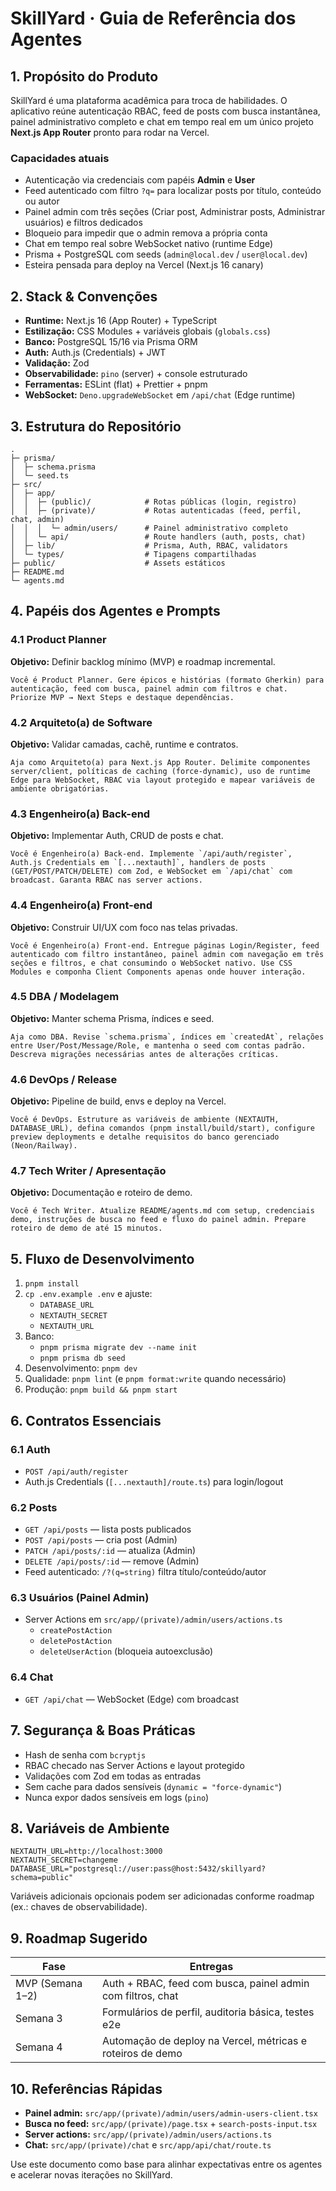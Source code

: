 # SkillYard · Guia de Referência dos Agentes

## 1. Propósito do Produto

SkillYard é uma plataforma acadêmica para troca de habilidades. O aplicativo reúne autenticação RBAC, feed de posts com busca instantânea, painel administrativo completo e chat em tempo real em um único projeto **Next.js App Router** pronto para rodar na Vercel.

### Capacidades atuais

- Autenticação via credenciais com papéis **Admin** e **User**
- Feed autenticado com filtro `?q=` para localizar posts por título, conteúdo ou autor
- Painel admin com três seções (Criar post, Administrar posts, Administrar usuários) e filtros dedicados
- Bloqueio para impedir que o admin remova a própria conta
- Chat em tempo real sobre WebSocket nativo (runtime Edge)
- Prisma + PostgreSQL com seeds (`admin@local.dev` / `user@local.dev`)
- Esteira pensada para deploy na Vercel (Next.js 16 canary)

## 2. Stack & Convenções

- **Runtime:** Next.js 16 (App Router) + TypeScript
- **Estilização:** CSS Modules + variáveis globais (`globals.css`)
- **Banco:** PostgreSQL 15/16 via Prisma ORM
- **Auth:** Auth.js (Credentials) + JWT
- **Validação:** Zod
- **Observabilidade:** `pino` (server) + console estruturado
- **Ferramentas:** ESLint (flat) + Prettier + pnpm
- **WebSocket:** `Deno.upgradeWebSocket` em `/api/chat` (Edge runtime)

## 3. Estrutura do Repositório

```
.
├─ prisma/
│  ├─ schema.prisma
│  └─ seed.ts
├─ src/
│  ├─ app/
│  │  ├─ (public)/            # Rotas públicas (login, registro)
│  │  ├─ (private)/           # Rotas autenticadas (feed, perfil, chat, admin)
│  │  │  └─ admin/users/      # Painel administrativo completo
│  │  └─ api/                 # Route handlers (auth, posts, chat)
│  ├─ lib/                    # Prisma, Auth, RBAC, validators
│  └─ types/                  # Tipagens compartilhadas
├─ public/                    # Assets estáticos
├─ README.md
└─ agents.md
```

## 4. Papéis dos Agentes e Prompts

### 4.1 Product Planner
**Objetivo:** Definir backlog mínimo (MVP) e roadmap incremental.
```
Você é Product Planner. Gere épicos e histórias (formato Gherkin) para autenticação, feed com busca, painel admin com filtros e chat. Priorize MVP → Next Steps e destaque dependências.
```

### 4.2 Arquiteto(a) de Software
**Objetivo:** Validar camadas, cachê, runtime e contratos.
```
Aja como Arquiteto(a) para Next.js App Router. Delimite componentes server/client, políticas de caching (force-dynamic), uso de runtime Edge para WebSocket, RBAC via layout protegido e mapear variáveis de ambiente obrigatórias.
```

### 4.3 Engenheiro(a) Back-end
**Objetivo:** Implementar Auth, CRUD de posts e chat.
```
Você é Engenheiro(a) Back-end. Implemente `/api/auth/register`, Auth.js Credentials em `[...nextauth]`, handlers de posts (GET/POST/PATCH/DELETE) com Zod, e WebSocket em `/api/chat` com broadcast. Garanta RBAC nas server actions.
```

### 4.4 Engenheiro(a) Front-end
**Objetivo:** Construir UI/UX com foco nas telas privadas.
```
Você é Engenheiro(a) Front-end. Entregue páginas Login/Register, feed autenticado com filtro instantâneo, painel admin com navegação em três seções e filtros, e chat consumindo o WebSocket nativo. Use CSS Modules e componha Client Components apenas onde houver interação.
```

### 4.5 DBA / Modelagem
**Objetivo:** Manter schema Prisma, índices e seed.
```
Aja como DBA. Revise `schema.prisma`, índices em `createdAt`, relações entre User/Post/Message/Role, e mantenha o seed com contas padrão. Descreva migrações necessárias antes de alterações críticas.
```

### 4.6 DevOps / Release
**Objetivo:** Pipeline de build, envs e deploy na Vercel.
```
Você é DevOps. Estruture as variáveis de ambiente (NEXTAUTH, DATABASE_URL), defina comandos (pnpm install/build/start), configure preview deployments e detalhe requisitos do banco gerenciado (Neon/Railway).
```

### 4.7 Tech Writer / Apresentação
**Objetivo:** Documentação e roteiro de demo.
```
Você é Tech Writer. Atualize README/agents.md com setup, credenciais demo, instruções de busca no feed e fluxo do painel admin. Prepare roteiro de demo de até 15 minutos.
```

## 5. Fluxo de Desenvolvimento

1. `pnpm install`
2. `cp .env.example .env` e ajuste:
   - `DATABASE_URL`
   - `NEXTAUTH_SECRET`
   - `NEXTAUTH_URL`
3. Banco:
   - `pnpm prisma migrate dev --name init`
   - `pnpm prisma db seed`
4. Desenvolvimento: `pnpm dev`
5. Qualidade: `pnpm lint` (e `pnpm format:write` quando necessário)
6. Produção: `pnpm build && pnpm start`

## 6. Contratos Essenciais

### 6.1 Auth
- `POST /api/auth/register`
- Auth.js Credentials (`[...nextauth]/route.ts`) para login/logout

### 6.2 Posts
- `GET /api/posts` — lista posts publicados
- `POST /api/posts` — cria post (Admin)
- `PATCH /api/posts/:id` — atualiza (Admin)
- `DELETE /api/posts/:id` — remove (Admin)
- Feed autenticado: `/?(q=string)` filtra título/conteúdo/autor

### 6.3 Usuários (Painel Admin)
- Server Actions em `src/app/(private)/admin/users/actions.ts`
  - `createPostAction`
  - `deletePostAction`
  - `deleteUserAction` (bloqueia autoexclusão)

### 6.4 Chat
- `GET /api/chat` — WebSocket (Edge) com broadcast

## 7. Segurança & Boas Práticas

- Hash de senha com `bcryptjs`
- RBAC checado nas Server Actions e layout protegido
- Validações com Zod em todas as entradas
- Sem cache para dados sensíveis (`dynamic = "force-dynamic"`)
- Nunca expor dados sensíveis em logs (`pino`)

## 8. Variáveis de Ambiente

```
NEXTAUTH_URL=http://localhost:3000
NEXTAUTH_SECRET=changeme
DATABASE_URL="postgresql://user:pass@host:5432/skillyard?schema=public"
```

Variáveis adicionais opcionais podem ser adicionadas conforme roadmap (ex.: chaves de observabilidade).

## 9. Roadmap Sugerido

| Fase | Entregas |
| --- | --- |
| MVP (Semana 1–2) | Auth + RBAC, feed com busca, painel admin com filtros, chat |
| Semana 3 | Formulários de perfil, auditoria básica, testes e2e |
| Semana 4 | Automação de deploy na Vercel, métricas e roteiros de demo |

## 10. Referências Rápidas

- **Painel admin:** `src/app/(private)/admin/users/admin-users-client.tsx`
- **Busca no feed:** `src/app/(private)/page.tsx` + `search-posts-input.tsx`
- **Server actions:** `src/app/(private)/admin/users/actions.ts`
- **Chat:** `src/app/(private)/chat` e `src/app/api/chat/route.ts`

Use este documento como base para alinhar expectativas entre os agentes e acelerar novas iterações no SkillYard.
